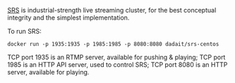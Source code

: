 [SRS](https://github.com/ossrs/srs) is industrial-strength live streaming cluster, for the best conceptual integrity and the simplest implementation.

To run SRS:
```
docker run -p 1935:1935 -p 1985:1985 -p 8080:8080 dadait/srs-centos
```
TCP port 1935 is an RTMP server, available for pushing & playing;
TCP port 1985 is an HTTP API server, used to control SRS;
TCP port 8080 is an HTTP server, available for playing.
